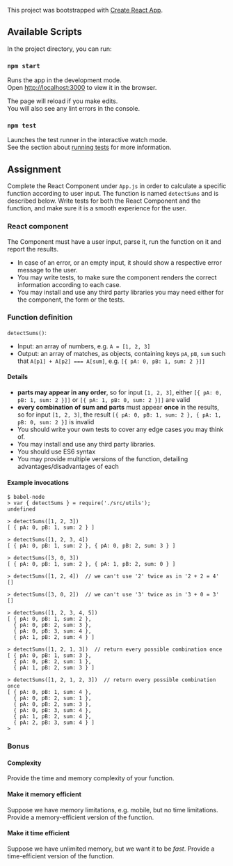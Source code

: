 This project was bootstrapped with [Create React App](https://github.com/facebook/create-react-app).

## Available Scripts

In the project directory, you can run:

### `npm start`

Runs the app in the development mode.<br>
Open [http://localhost:3000](http://localhost:3000) to view it in the browser.

The page will reload if you make edits.<br>
You will also see any lint errors in the console.

### `npm test`

Launches the test runner in the interactive watch mode.<br>
See the section about [running tests](https://facebook.github.io/create-react-app/docs/running-tests) for more information.

## Assignment

Complete the React Component under `App.js` in order to calculate a specific function according to user input. The function is named `detectSums` and is described below. Write tests for both the React Component and the function, and make sure it is a smooth experience for the user.

### React component

The Component must have a user input, parse it, run the function on it and report the results.

 - In case of an error, or an empty input, it should show a respective error message to the user.
 - You may write tests, to make sure the component renders the correct information according to each case.
 - You may install and use any third party libraries you may need either for the component, the form or the tests.


### Function definition

`detectSums()`:

 - Input: an array of numbers, e.g. `A = [1, 2, 3]`
 - Output: an array of matches, as objects, containing keys `pA`, `pB`, `sum` such that `A[p1] + A[p2] === A[sum]`, e.g. `[{ pA: 0, pB: 1, sum: 2 }]]`


#### Details

- __parts may appear in any order__, so for input `[1, 2, 3]`, either `[{ pA: 0, pB: 1, sum: 2 }]]` or `[{ pA: 1, pB: 0, sum: 2 }]]` are valid
- __every combination of sum and parts__ must appear __once__ in the results, so for input `[1, 2, 3]`, the result `[{ pA: 0, pB: 1, sum: 2 }, { pA: 1, pB: 0, sum: 2 }]` is invalid
- You should write your own tests to cover any edge cases you may think of.
- You may install and use any third party libraries.
- You should use ES6 syntax
- You may provide multiple versions of the function, detailing advantages/disadvantages of each


#### Example invocations

```
$ babel-node
> var { detectSums } = require('./src/utils');
undefined

> detectSums([1, 2, 3])
[ { pA: 0, pB: 1, sum: 2 } ]

> detectSums([1, 2, 3, 4])
[ { pA: 0, pB: 1, sum: 2 }, { pA: 0, pB: 2, sum: 3 } ]

> detectSums([3, 0, 3])
[ { pA: 0, pB: 1, sum: 2 }, { pA: 1, pB: 2, sum: 0 } ]

> detectSums([1, 2, 4])  // we can't use '2' twice as in '2 + 2 = 4'
[]

> detectSums([3, 0, 2])  // we can't use '3' twice as in '3 + 0 = 3'
[]

> detectSums([1, 2, 3, 4, 5])
[ { pA: 0, pB: 1, sum: 2 },
  { pA: 0, pB: 2, sum: 3 },
  { pA: 0, pB: 3, sum: 4 },
  { pA: 1, pB: 2, sum: 4 } ]

> detectSums([1, 2, 1, 3])  // return every possible combination once
[ { pA: 0, pB: 1, sum: 3 },
  { pA: 0, pB: 2, sum: 1 },
  { pA: 1, pB: 2, sum: 3 } ]

> detectSums([1, 2, 1, 2, 3])  // return every possible combination once
[ { pA: 0, pB: 1, sum: 4 },
  { pA: 0, pB: 2, sum: 1 },
  { pA: 0, pB: 2, sum: 3 },
  { pA: 0, pB: 3, sum: 4 },
  { pA: 1, pB: 2, sum: 4 },
  { pA: 2, pB: 3, sum: 4 } ]
>
```




### Bonus

#### Complexity

Provide the time and memory complexity of your function.

#### Make it memory efficient

Suppose we have memory limitations, e.g. mobile, but no time limitations. Provide a memory-efficient version of the function.

#### Make it time efficient

Suppose we have unlimited memory, but we want it to be *fast*. Provide a time-efficient version of the function.

